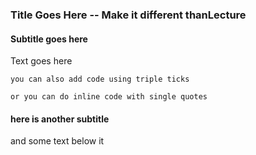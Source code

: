 ### Title Goes Here -- Make it different thanLecture
#### Subtitle goes here
Text goes here
 ```
 you can also add code using triple ticks
```
 `or you can do inline code with single quotes` 
 #### here is another subtitle 
 and some text below it 
